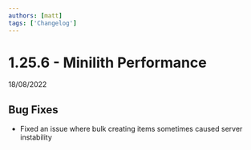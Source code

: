```yaml
---
authors: [matt]
tags: ['Changelog']
---
```


# 1.25.6 - Minilith Performance
18/08/2022

## Bug Fixes

- Fixed an issue where bulk creating items sometimes caused server instability